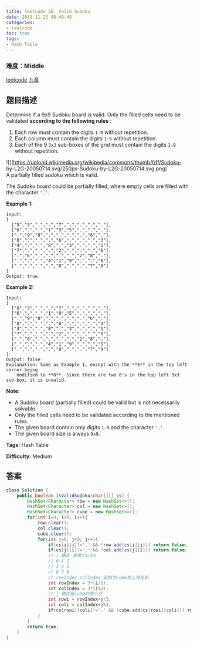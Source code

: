 ```yaml
---
title: leetcode 36. Valid Sudoku
date: 2019-11-25 08:49:49
categories:
- leetcode
toc: true
tags:
- Hash Table
---
```

### 难度：Middle

<a href="https://leetcode.com/problems/valid-sudoku/">leetcode</a>
<a href="https://www.jiuzhang.com/solution/valid-sudoku/">九章</a>
## 题目描述
Determine if a 9x9 Sudoku board is valid. Only the filled cells need to be
validated  **according to the following rules** :

  1. Each row must contain the digits `1-9` without repetition.
  2. Each column must contain the digits `1-9` without repetition.
  3. Each of the 9 `3x3` sub-boxes of the grid must contain the digits `1-9` without repetition.

![](https://upload.wikimedia.org/wikipedia/commons/thumb/f/ff/Sudoku-
by-L2G-20050714.svg/250px-Sudoku-by-L2G-20050714.svg.png)  
A partially filled sudoku which is valid.

The Sudoku board could be partially filled, where empty cells are filled with
the character `'.'`.

**Example 1:**
        
    Input:
    [
      ["5","3",".",".","7",".",".",".","."],
      ["6",".",".","1","9","5",".",".","."],
      [".","9","8",".",".",".",".","6","."],
      ["8",".",".",".","6",".",".",".","3"],
      ["4",".",".","8",".","3",".",".","1"],
      ["7",".",".",".","2",".",".",".","6"],
      [".","6",".",".",".",".","2","8","."],
      [".",".",".","4","1","9",".",".","5"],
      [".",".",".",".","8",".",".","7","9"]
    ]
    Output: true
    

**Example 2:**
        
    Input:
    [
      ["8","3",".",".","7",".",".",".","."],
      ["6",".",".","1","9","5",".",".","."],
      [".","9","8",".",".",".",".","6","."],
      ["8",".",".",".","6",".",".",".","3"],
      ["4",".",".","8",".","3",".",".","1"],
      ["7",".",".",".","2",".",".",".","6"],
      [".","6",".",".",".",".","2","8","."],
      [".",".",".","4","1","9",".",".","5"],
      [".",".",".",".","8",".",".","7","9"]
    ]
    Output: false
    Explanation: Same as Example 1, except with the **5** in the top left corner being 
        modified to **8**. Since there are two 8's in the top left 3x3 sub-box, it is invalid.
    

**Note:**

  * A Sudoku board (partially filled) could be valid but is not necessarily solvable.
  * Only the filled cells need to be validated according to the mentioned rules.
  * The given board contain only digits `1-9` and the character `'.'`.
  * The given board size is always `9x9`.


**Tags:** Hash Table

**Difficulty:** Medium
## 答案
<!--more-->
```java
class Solution {
    public boolean isValidSudoku(char[][] cs) {
        HashSet<Character> row = new HashSet<>();
        HashSet<Character> col = new HashSet<>();
        HashSet<Character> cube = new HashSet<>();
        for(int i=0; i<9; i++){
            row.clear();
            col.clear();
            cube.clear();
            for(int j=0; j<9; j++){
                if(cs[i][j]!='.' && !row.add(cs[i][j])) return false;
                if(cs[j][i]!='.' && !col.add(cs[j][i])) return false;
                // i 确定 是哪个cube
                // 0 1 2
                // 3 4 5
                // 6 7 8
                // rowIndex colIndex 起始为cube左上角坐标
                int rowIndex = 3*(i/3);
                int colIndex = 3*(i%3);
                // j 确定是cube的哪个点
                int rowi = rowIndex+j/3;
                int coli = colIndex+j%3;
                if(cs[rowi][coli]!='.' && !cube.add(cs[rowi][coli])) return false;
            }
        }
        return true;
    }
}
```
